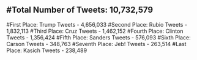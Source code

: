 #Total Number of Tweets: 10,732,579 
---
#First Place: Trump Tweets - 4,656,033
#Second Place: Rubio Tweets - 1,832,113
#Third Place: Cruz Tweets - 1,462,152
#Fourth Place: Clinton Tweets - 1,356,424
#Fifth Place: Sanders Tweets - 576,093
#Sixth Place: Carson Tweets - 348,763
#Seventh Place: Jeb! Tweets - 263,514
#Last Place: Kasich Tweets - 238,489
